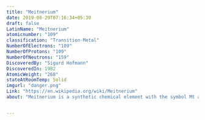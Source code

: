 ```yaml
---
title: "Meitnerium"
date: 2019-08-29T07:16:34+05:30
draft: false
LatinName: "Meitnerium"
atomicnumber: "109"
classification: "Transition-Metal"
NumberOfElectrons: "109"
NumberOfProtons: "109"
NumberOfNeutrons: "159" 
DiscoveredBy: "Sigurd Hofmann" 
DiscoveredIn: 1982
AtomicWeight: "268"
stateAtRoomTemp: Solid
imgurl: "danger.png"
Link: "https://en.wikipedia.org/wiki/Meitnerium"
about: "Meitnerium is a synthetic chemical element with the symbol Mt and atomic number 109. It is an extremely radioactive synthetic element. The most stable known isotope, meitnerium-278, has a half-life of 4.5 seconds, although the unconfirmed meitnerium-282 may have a longer half-life of 67 seconds."


---
```


